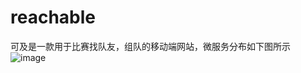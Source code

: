 # reachable
可及是一款用于比赛找队友，组队的移动端网站，微服务分布如下图所示
![image](https://github.com/slplovekwc/reachable/assets/103621474/5a2feddf-33a2-47af-98c6-e626b2dce3d8)



